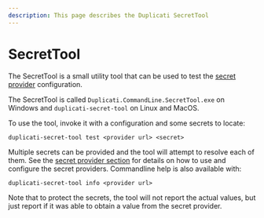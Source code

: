 ```yaml
---
description: This page describes the Duplicati SecretTool
---
```


# SecretTool

The SecretTool is a small utility tool that can be used to test the [secret provider](../../detailed-descriptions/using-the-secret-provider/) configuration.

The SecretTool is called `Duplicati.CommandLine.SecretTool.exe` on Windows and `duplicati-secret-tool` on Linux and MacOS.

To use the tool, invoke it with a configuration and some secrets to locate:

```
duplicati-secret-tool test <provider url> <secret>
```

Multiple secrets can be provided and the tool will attempt to resolve each of them. See the [secret provider section](../../detailed-descriptions/using-the-secret-provider/) for details on how to use and configure the secret providers. Commandline help is also available with:

```
duplicati-secret-tool info <provider url>
```

Note that to protect the secrets, the tool will not report the actual values, but just report if it was able to obtain a value from the secret provider.
